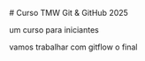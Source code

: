 \# Curso TMW Git \& GitHub 2025



um curso para iniciantes 



vamos trabalhar com gitflow o final

